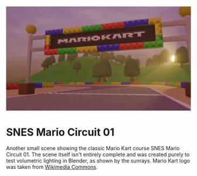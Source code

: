 ![snes-mario-circuit-01](snes-mario-circuit-01.png)

# SNES Mario Circuit 01
Another small scene showing the classic Mario Kart course SNES Mario Circuit 01.
The scene itself isn't entirely complete and was created purely to test
volumetric lighting in Blender, as shown by the sunrays.
Mario Kart logo was taken from [Wikimedia Commons](https://commons.wikimedia.org/wiki/File:Mario_Kart_logo.png).

